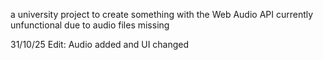 a university project to create something with the Web Audio API currently unfunctional due to audio files missing

31/10/25 Edit: Audio added and UI changed
